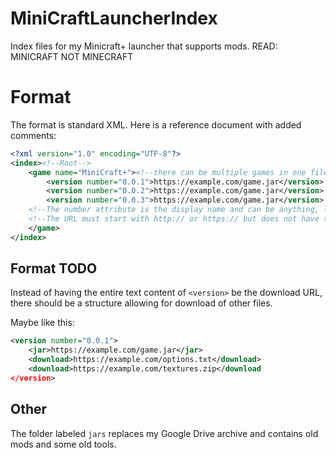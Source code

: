 # MiniCraftLauncherIndex
Index files for my Minicraft+ launcher that supports mods. READ: MINICRAFT NOT MINECRAFT

# Format
The format is standard XML. Here is a reference document with added comments:
```XML
<?xml version="1.0" encoding="UTF-8"?>
<index><!--Root-->
	<game name="MiniCraft+"><!--there can be multiple games in one file, right now the launcher doesn't separate these well-->
		<version number="0.0.1">https://example.com/game.jar</version>
		<version number="0.0.2">https://example.com/game.jar</version>
		<version number="0.0.3">https://example.com/game.jar</version>
    <!--The number attribute is the display name and can be anything, letters, numbers or both.-->
    <!--The URL must start with http:// or https:// but does not have to end with ".jar" as long as the link directly downloads the jar (so no url shorteners)-->
	</game>
</index>
```
## Format TODO
Instead of having the entire text content of `<version>` be the download URL, there should be a structure allowing for download of other files.

Maybe like this:
```XML
<version number="0.0.1">
	<jar>https://example.com/game.jar</jar>
	<download>https://example.com/options.txt</download>
	<download>https://example.com/textures.zip</download
</version>
```
## Other
The folder labeled `jars` replaces my Google Drive archive and contains old mods and some old tools.
